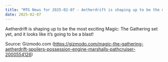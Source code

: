```yaml
---
title: "MTG News for 2025-02-07 - Aetherdrift is shaping up to be the most exciting ..."
date: 2025-02-07
---
```


Aetherdrift is shaping up to be the most exciting Magic: The Gathering set yet, and it looks like it’s going to be a blast!

Source: Gizmodo.com (https://gizmodo.com/magic-the-gathering-aetherdrift-spoilers-possession-engine-marshalls-pathcruiser-2000554126)
